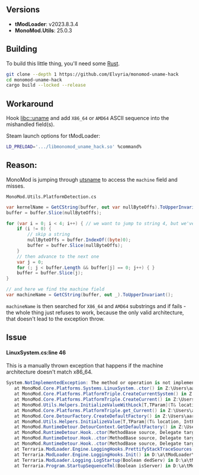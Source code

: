## Versions
* **tModLoader**: v2023.8.3.4
* **MonoMod.Utils**: 25.0.3

## Building
To build this little thing, you'll need some [Rust](https://www.rust-lang.org/).

```sh
git clone --depth 1 https://github.com/Elvyria/monomod-uname-hack
cd monomod-uname-hack
cargo build --locked --release
```

## Workaround
Hook [libc::uname](https://man7.org/linux/man-pages/man2/uname.2.html) and add `X86_64` or `AMD64` ASCII sequence into the mishandled field(s).

Steam launch options for tModLoader:
```sh
LD_PRELOAD='.../libmonomod_uname_hack.so' %command%
``````

## Reason:
MonoMod is jumping through [utsname](https://man7.org/linux/man-pages/man2/uname.2.html) to access the `machine` field and misses.

`MonoMod.Utils.PlatformDetection.cs`
```cs
var kernelName = GetCString(buffer, out var nullByteOffs).ToUpperInvariant();
buffer = buffer.Slice(nullByteOffs);

for (var i = 0; i < 4; i++) { // we want to jump to string 4, but we've already skipped the text of the first
    if (i != 0) {
        // skip a string
        nullByteOffs = buffer.IndexOf((byte)0);
        buffer = buffer.Slice(nullByteOffs);
    }
    // then advance to the next one
    var j = 0;
    for (; j < buffer.Length && buffer[j] == 0; j++) { }
    buffer = buffer.Slice(j);
}

// and here we find the machine field
var machineName = GetCString(buffer, out _).ToUpperInvariant();
```
`machineName` is then searched for `X86_64` and `AMD64` substrings and if fails - the whole thing just refuses to work, because the only valid architecture, that doesn't lead to the exception throw.

## Issue 
#### LinuxSystem.cs:line 46
This is a manually thrown exception that happens if the machine architecture doesn't match x86_64.
```cs
System.NotImplementedException: The method or operation is not implemented.
   at MonoMod.Core.Platforms.Systems.LinuxSystem..ctor() in Z:\Users\aaron\Source\Repos\MonoModReorg\MonoMod\src\MonoMod.Core\Platforms\Systems\LinuxSystem.cs:line 46
   at MonoMod.Core.Platforms.PlatformTriple.CreateCurrentSystem() in Z:\Users\aaron\Source\Repos\MonoModReorg\MonoMod\src\MonoMod.Core\Platforms\PlatformTriple.cs:line 83
   at MonoMod.Core.Platforms.PlatformTriple.CreateCurrent() in Z:\Users\aaron\Source\Repos\MonoModReorg\MonoMod\src\MonoMod.Core\Platforms\PlatformTriple.cs:line 116
   at MonoMod.Utils.Helpers.InitializeValueWithLock[T,TParam](T& location, Object lock, IntPtr init, TParam obj) in Z:\Users\aaron\Source\Repos\MonoModReorg\MonoMod\src\MonoMod.Utils\Helpers.cs:line 187
   at MonoMod.Core.Platforms.PlatformTriple.get_Current() in Z:\Users\aaron\Source\Repos\MonoModReorg\MonoMod\src\MonoMod.Core\Platforms\PlatformTriple.cs:line 113
   at MonoMod.Core.DetourFactory.CreateDefaultFactory() in Z:\Users\aaron\Source\Repos\MonoModReorg\MonoMod\src\MonoMod.Core\IDetourFactory.cs:line 80
   at MonoMod.Utils.Helpers.InitializeValue[T,TParam](T& location, IntPtr init, TParam obj) in Z:\Users\aaron\Source\Repos\MonoModReorg\MonoMod\src\MonoMod.Utils\Helpers.cs:line 178
   at MonoMod.RuntimeDetour.DetourContext.GetDefaultFactory() in Z:\Users\aaron\Source\Repos\MonoModReorg\MonoMod\src\MonoMod.RuntimeDetour\DetourContext.cs:line 104
   at MonoMod.RuntimeDetour.Hook..ctor(MethodBase source, Delegate target, DetourConfig config, Boolean applyByDefault) in Z:\Users\aaron\Source\Repos\MonoModReorg\MonoMod\src\MonoMod.RuntimeDetour\Hook.cs:line 410
   at MonoMod.RuntimeDetour.Hook..ctor(MethodBase source, Delegate target, DetourConfig config) in Z:\Users\aaron\Source\Repos\MonoModReorg\MonoMod\src\MonoMod.RuntimeDetour\Hook.cs:line 378
   at MonoMod.RuntimeDetour.Hook..ctor(MethodBase source, Delegate target) in Z:\Users\aaron\Source\Repos\MonoModReorg\MonoMod\src\MonoMod.RuntimeDetour\Hook.cs:line 320
   at Terraria.ModLoader.Engine.LoggingHooks.PrettifyStackTraceSources() in D:\a\tModLoader\tModLoader\src\tModLoader\Terraria\ModLoader\Engine\LoggingHooks.cs:line 73
   at Terraria.ModLoader.Engine.LoggingHooks.Init() in D:\a\tModLoader\tModLoader\src\tModLoader\Terraria\ModLoader\Engine\LoggingHooks.cs:line 17
   at Terraria.ModLoader.Logging.LogStartup(Boolean dedServ) in D:\a\tModLoader\tModLoader\src\tModLoader\Terraria\ModLoader\Logging.cs:line 93
   at Terraria.Program.StartupSequenceTml(Boolean isServer) in D:\a\tModLoader\tModLoader\src\tModLoader\Terraria\Program.TML.cs:line 284
```
